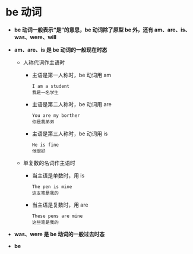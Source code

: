# be 动词

- **be 动词一般表示“是”的意思，be 动词除了原型 be 外，还有 am、are、is、was、were、will**

- **am、are、is 是 be 动词的一般现在时态**

  - 人称代词作主语时

    - 主语是第一人称时，be 动词用 am

      ```
      I am a student
      我是一名学生
      ```

    - 主语是第二人称时，be 动词用 are

      ```
      You are my borther
      你是我弟弟
      ```

    - 主语是第三人称时，be 动词用 is

      ```
      He is fine
      他很好
      ```

  - 单复数的名词作主语时

    - 当主语是单数时，用 is

      ```
      The pen is mine
      这支笔是我的
      ```

    - 当主语是复数时，用 are

      ```
      These pens are mine
      这些笔是我的
      ```

- **was、were 是 be 动词的一般过去时态**
- **be**
